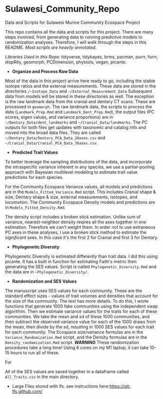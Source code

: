 # Sulawesi_Community_Repo
Data and Scripts for Sulawesi Murine Community Ecospace Project

This repo contains all the data and scripts for this project. There are many steps involved, from generating data to running predictive models to randomization analyses. Therefore, I will walk through the steps in this README. *Most scripts are heavily annotated*.

*Libraries Used in this Repo*: tidyverse, tidybayes, brms, pacman, purrr, furrr, dispRity, geomorph, PCDimension, phytools, vegan, picante. 

 - **Organize and Process Raw Data**

Most of the data in this project arrive here ready to go, including the stable isotope ratios and the external measurements. These data are stored in the directories `/~Isotope_Data` and `~/External_Measurement_Data` Subsequent data from models will be stored in these directories as well. The exception is the raw landmark data from the cranial and dentary CT scans. These are processed in `geomorph`. The raw landmark data, the scripts to process the data (`Landmark_Prep.Rmd` and `Landmark_Dent_Prep.Rmd`), the output files (PC scores, eigen values, and variance proportions) are in `~/Dentary_Data/dent_landmarks` and `~/Cranial_Data/landmarks`. The PC outputs for both files get updates with taxonomic and catalog info and moved into the broad data files. They are called `~/Dentary_Data/Dentary_PCA_Data_20axes.csv` and `~/Cranial_Data/Cranial_PCA_Data_36axes.csv`.

 - **Predicted Trait Values**
 
 To better leverage the sampling distributions of the data, and incorporate the intraspecific variance inherent in any species, we use a partial-pooling approach with Bayesian multilevel modeling to estimate trait value predictions for each species. 
 
For the Community Ecospace Variance values, all models and predictions are in the `Models_Fitted_Variance.Rmd` script. This includes Cranial shape & size, Dentary shape & size, external measurements, isotopes, and locomotion. The Community Ecospace Density models and predictions are in `Models_Fitted_Density.Rmd`.

The density script includes a broken stick estimation. Unlike sum of variance, nearest-neighbor density reqires all the axes together in one estimation. Therefore we can't weight them. In order not to use extraneous PC axes in these analyses, I use a broken stick method to estimate the *significant* axes. In this case it's the first 2 for Cranial and first 3 for Dentary.


 - **Phylogenetic Diversity**
 
 Phylogenetic Diversity is estimated differently than trait data. I did this using picante. It has a built in function for estimating Faith's metric then generating the SES values. Script is called `Phylogenetic_Diversity.Rmd` and the data are in `~Phylogenetic_Diversity/`.


 - **Randomization and SES Values**
 
 The manuscript uses SES values for each community. These are the standard effect sizes - values of trait volumes and densities that account for the size of the community. The text has more details. To do this, I wrote functions that generate 1000 fake communities using the independent swap algorithim. Then we estimate variance values for the traits for each of these communities. We take the mean and sd of these 1000 communities, and then subtract the observed variance value for each of the 1000 draws from the mean, then divide by the sd, resulting in 1000 SES values for each trait for each community. The Ecospace size/variance formulas are in the `Variance_Randomization.Rmd` script, and the Density formulas are in the `Density_randomization.Rmd` script. ***WARNING*** These randomization procedures take a long time! Using 6 cores on my M1 laptop, it can take 10-15 hours to run all of these. 
 
 For

All of the SES values are saved together in a dataframe called `All_Traits.csv` in the main directory. 


* Large Files stored with lfs. see instructions here:https://git-lfs.github.com/